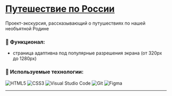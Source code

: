 # [Путешествие по России](https://anel1da.github.io/russian-travel/)
Проект-экскурсия, рассказывающий о путушествиях по нашей необъятной Родине

### 🔧 Функционал:
 - страница адаптивна под популярные разрешения экрана (от 320px до 1280px)

### 🔧 Используемые технологии:

<img alt="HTML5" src="https://img.shields.io/badge/html5-%23E34F26.svg?&style=for-the-badge&logo=html5&logoColor=white"/> <img alt="CSS3" src="https://img.shields.io/badge/css3-%231572B6.svg?&style=for-the-badge&logo=css3&logoColor=white"/>
<img alt="Visual Studio Code" src="https://img.shields.io/badge/VisualStudioCode-0078d7.svg?&style=for-the-badge&logo=visual-studio-code&logoColor=white"/> <img alt="Git" src="https://img.shields.io/badge/git-%23F05033.svg?&style=for-the-badge&logo=git&logoColor=white"/>  <img alt="Figma" src="https://img.shields.io/badge/figma-%23F24E1E.svg?&style=for-the-badge&logo=figma&logoColor=white"/>
____


